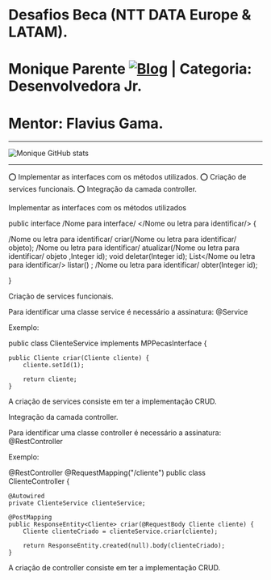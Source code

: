 # Desafios Beca (NTT DATA Europe & LATAM).
# Monique Parente [![Blog](https://img.shields.io/badge/LinkedIn-0077B5?style=for-the-badge&logo=linkedin&logoColor=white)](https://www.linkedin.com/in/monique13/) | Categoria: Desenvolvedora Jr. 
# Mentor: Flavius Gama.
______________________________________________________________________________________________________________________________________________________________________________

![Monique GitHub stats](https://github-readme-stats.vercel.app/api?username=MoniqueParente&show_icons=true&theme=radical)
______________________________________________________________________________________________________________________________________________________________________________

⭕ Implementar as interfaces com os métodos utilizados.
⭕ Criação de services funcionais.
⭕ Integração da camada controller.


Implementar as interfaces com os métodos utilizados

public interface /Nome para interface/ </Nome ou letra para identificar/> {

/Nome ou letra para identificar/ criar(/Nome ou letra para identificar/ objeto);
/Nome ou letra para identificar/ atualizar(/Nome ou letra para identificar/ objeto ,Integer id);
void deletar(Integer id);
List</Nome ou letra para identificar/> listar() ;
/Nome ou letra para identificar/ obter(Integer id);

}

Criação de services funcionais.

Para identificar uma classe service é necessário a assinatura: @Service

Exemplo:

public class ClienteService implements MPPecasInterface <Cliente> {

    public Cliente criar(Cliente cliente) {
        cliente.setId(1);

        return cliente;
    }
  
 A criação de services consiste em ter a implementação CRUD.


Integração da camada controller.

Para identificar uma classe controller é necessário a assinatura: @RestController
 
Exemplo:
  
@RestController
@RequestMapping("/cliente")
public class ClienteController {

    @Autowired
    private ClienteService clienteService;

    @PostMapping
    public ResponseEntity<Cliente> criar(@RequestBody Cliente cliente) {
        Cliente clienteCriado = clienteService.criar(cliente);

        return ResponseEntity.created(null).body(clienteCriado);
    }

 A criação de controller consiste em ter a implementação CRUD.
